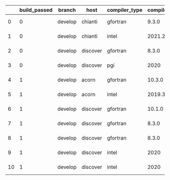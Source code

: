 |    |   build_passed | branch   | host     | compiler_type   | compiler_version   | mpi_type   | mpi_version        | o_g   | os    | unit_pass   | unit_fail   | system_pass   | system_fail   | example_pass   | example_fail   | nuopc_pass   | nuopc_fail   | hash                                                                                                                                     | modified                   |
|----|----------------|----------|----------|-----------------|--------------------|------------|--------------------|-------|-------|-------------|-------------|---------------|---------------|----------------|----------------|--------------|--------------|------------------------------------------------------------------------------------------------------------------------------------------|----------------------------|
|  0 |              0 | develop  | chianti  | gfortran        | 9.3.0              | openmpi    | 4.0.5-gcc-9.3.0    | O     | Linux | fail        | fail        | fail          | fail          | fail           | fail           | 0            | 50           | [artifacts](https://github.com/ryanlong1004/esmf-test-artifacts/tree/chianti/develop/chianti/gfortran/9.3.0/O/openmpi/4.0.5-gcc-9.3.0)   | 2022-01-30 23:47:25.593097 |
|  1 |              0 | develop  | chianti  | intel           | 2021.2             | intelmpi   | 2021.2.0-gcc-9.3.0 | g     | Linux | fail        | fail        | fail          | fail          | fail           | fail           | 0            | 50           | [artifacts](https://github.com/ryanlong1004/esmf-test-artifacts/tree/chianti/develop/chianti/intel/2021.2/g/intelmpi/2021.2.0-gcc-9.3.0) | 2022-01-30 23:47:25.593097 |
|  2 |              0 | develop  | discover | gfortran        | 8.3.0              | mpiuni     | None               | O     | Linux | 7550        | 0           | 8             | 0             | 43             | 0              | 0            | 50           | [artifacts](https://github.com/ryanlong1004/esmf-test-artifacts/tree/discover/develop/discover/gfortran/8.3.0/O/mpiuni/None)             | 2022-01-30 23:50:38.570317 |
|  3 |              0 | develop  | discover | pgi             | 2020               | mpiuni     | None               | O     | Linux | fail        | fail        | fail          | fail          | fail           | fail           | queued       | queued       | [artifacts](https://github.com/ryanlong1004/esmf-test-artifacts/tree/discover/develop/discover/pgi/2020/O/mpiuni/None)                   | 2022-01-30 23:50:38.570317 |
|  4 |              1 | develop  | acorn    | gfortran        | 10.3.0             | mpich3     | 8.1.7              | g     | Linux | 13695       | 0           | 49            | 0             | 80             | 0              | 50           | 0            | [artifacts](https://github.com/ryanlong1004/esmf-test-artifacts/tree/acorn/develop/acorn/gfortran/10.3.0/g/mpich3/8.1.7)                 | 2022-01-30 23:37:55.837016 |
|  5 |              1 | develop  | acorn    | intel           | 2019.3             | mpi        | 8.1.7              | O     | Linux | 11931       | queued28    | 49            | 0             | 80             | 0              | 50           | 0            | [artifacts](https://github.com/ryanlong1004/esmf-test-artifacts/tree/acorn/develop/acorn/intel/2019.3/O/mpi/8.1.7)                       | 2022-01-30 23:37:55.837016 |
|  6 |              1 | develop  | discover | gfortran        | 10.1.0             | intelmpi   | 19.1.3.304         | g     | Linux | fail        | fail        | fail          | fail          | fail           | fail           | queued       | queued       | [artifacts](https://github.com/ryanlong1004/esmf-test-artifacts/tree/discover/develop/discover/gfortran/10.1.0/g/intelmpi/19.1.3.304)    | 2022-01-30 23:50:38.570317 |
|  7 |              1 | develop  | discover | gfortran        | 8.3.0              | intelmpi   | 19.1.3.304         | g     | Linux | fail        | fail        | fail          | fail          | fail           | fail           | queued       | queued       | [artifacts](https://github.com/ryanlong1004/esmf-test-artifacts/tree/discover/develop/discover/gfortran/8.3.0/g/intelmpi/19.1.3.304)     | 2022-01-30 23:50:38.570317 |
|  8 |              1 | develop  | discover | gfortran        | 8.3.0              | mpt        | 2.17               | O     | Linux | 9071        | 0           | 49            | 0             | 80             | 0              | 46           | 4            | [artifacts](https://github.com/ryanlong1004/esmf-test-artifacts/tree/discover/develop/discover/gfortran/8.3.0/O/mpt/2.17)                | 2022-01-30 23:50:38.570317 |
|  9 |              1 | develop  | discover | intel           | 2020               | intelmpi   | 19.1.3.304         | O     | Linux | fail        | fail        | fail          | fail          | fail           | fail           | queued       | queued       | [artifacts](https://github.com/ryanlong1004/esmf-test-artifacts/tree/discover/develop/discover/intel/2020/O/intelmpi/19.1.3.304)         | 2022-01-30 23:50:38.570317 |
| 10 |              1 | develop  | discover | intel           | 2020               | mpt        | 2.17               | O     | Linux | fail        | fail        | fail          | fail          | fail           | fail           | queued       | queued       | [artifacts](https://github.com/ryanlong1004/esmf-test-artifacts/tree/discover/develop/discover/intel/2020/O/mpt/2.17)                    | 2022-01-30 23:50:38.570317 |